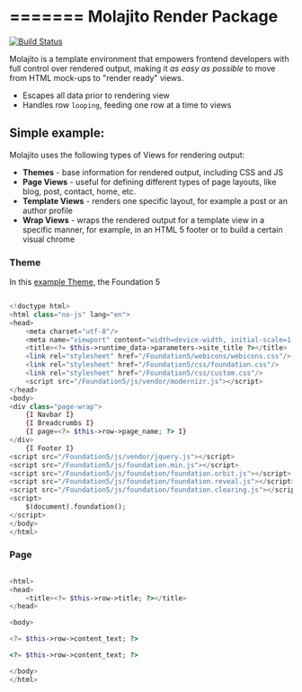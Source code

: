=======
Molajito Render Package
=======

[![Build Status](https://travis-ci.org/Molajo/Render.png?branch=master)](https://travis-ci.org/Molajo/Molajito)

Molajito is a template environment that empowers frontend developers with full control over rendered output, making it
*as easy as possible* to move from HTML mock-ups to "render ready" views.

* Escapes all data prior to rendering view
* Handles row `looping`, feeding one row at a time to views

## Simple example:


Molajito uses the following types of Views for rendering output:

* **Themes** - base information for rendered output, including CSS and JS
* **Page Views** - useful for defining different types of page layouts, like blog, post, contact, home, etc.
* **Template Views** - renders one specific layout, for example a post or an author profile
* **Wrap Views** - wraps the rendered output for a template view in a specific manner, for example, in an HTML 5
footer or to build a certain visual chrome

### Theme

In this [example Theme](https://github.com/Molajo/Molajito/blob/master/.dev/Sample/Public/Foundation5/Index.phtml#L1),
the Foundation 5

```php

<!doctype html>
<html class="no-js" lang="en">
<head>
    <meta charset="utf-8"/>
    <meta name="viewport" content="width=device-width, initial-scale=1.0"/>
    <title><?= $this->runtime_data->parameters->site_title ?></title>
    <link rel="stylesheet" href="/Foundation5/webicons/webicons.css"/>
    <link rel="stylesheet" href="/Foundation5/css/foundation.css"/>
    <link rel="stylesheet" href="/Foundation5/css/custom.css"/>
    <script src="/Foundation5/js/vendor/modernizr.js"></script>
</head>
<body>
<div class="page-wrap">
    {I Navbar I}
    {I Breadcrumbs I}
    {I page=<?= $this->row->page_name; ?> I}
</div>
    {I Footer I}
<script src="/Foundation5/js/vendor/jquery.js"></script>
<script src="/Foundation5/js/foundation.min.js"></script>
<script src="/Foundation5/js/foundation/foundation.orbit.js"></script>
<script src="/Foundation5/js/foundation/foundation.reveal.js"></script>
<script src="/Foundation5/js/foundation/foundation.clearing.js"></script>
<script>
    $(document).foundation();
</script>
</body>
</html>


```

### Page

```php

<html>
<head>
    <title><?= $this->row->title; ?></title>
</head>

<body>

<?= $this->row->content_text; ?>

<?= $this->row->content_text; ?>

</body>
</html>


```

